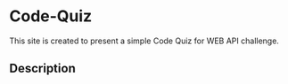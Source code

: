 # Code-Quiz
This site is created to present a simple Code Quiz for  WEB API challenge.
## Description